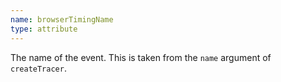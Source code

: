```yaml
---
name: browserTimingName
type: attribute
---
```


The name of the event. This is taken from the `name` argument of `createTracer`.